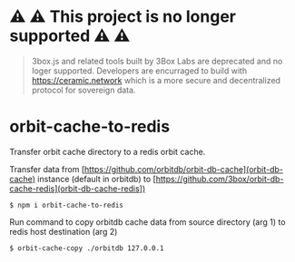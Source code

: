 # ⚠️ ⚠️ This project is no longer supported ⚠️ ⚠️ 
> 3box.js and related tools built by 3Box Labs are deprecated and no loger supported. Developers are encurraged to build with https://ceramic.network which is a more secure and decentralized protocol for sovereign data.

# orbit-cache-to-redis

Transfer orbit cache directory to a redis orbit cache.

Transfer data from [https://github.com/orbitdb/orbit-db-cache](orbit-db-cache) instance (default in orbitdb) to [https://github.com/3box/orbit-db-cache-redis](orbit-db-cache-redis])

```
$ npm i orbit-cache-to-redis
```
Run command to copy orbitdb cache data from source directory (arg 1) to redis host destination (arg 2)

```
$ orbit-cache-copy ./orbitdb 127.0.0.1
```
